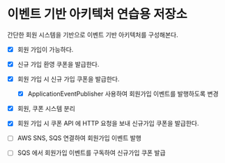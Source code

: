 # 이벤트 기반 아키텍처 연습용 저장소

간단한 회원 시스템을 기반으로 이벤트 기반 아키텍처를 구성해본다.

* [x] 회원 가입이 가능하다.
* [x] 신규 가입 환영 쿠폰을 발급한다.
* [x] 회원 가입 시 신규 가입 쿠폰을 발급한다.
  * [x] ApplicationEventPublisher 사용하여 회원가입 이벤트를 발행하도록 변경

* [x] 회원, 쿠폰 시스템 분리
* [x] 회원 가입 시 쿠폰 API 에 HTTP 요청을 보내 신규가입 쿠폰을 발급한다.

* [ ] AWS SNS, SQS 연결하여 회원가입 이벤트 발행
* [ ] SQS 에서 회원가입 이벤트를 구독하여 신규가입 쿠폰 발급